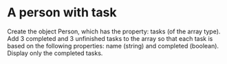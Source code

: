 # A person with task
Create the object Person, which has the property: tasks (of the array type).
Add 3 completed and 3 unfinished tasks to the array so that each task is based on the following properties: name (string) and completed (boolean).
Display only the completed tasks.
